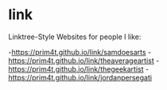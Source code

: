 # link
Linktree-Style Websites for people I like:

-https://prim4t.github.io/link/samdoesarts
-https://prim4t.github.io/link/theaverageartist
-https://prim4t.github.io/link/thegeekartist
-https://prim4t.github.io/link/jordanpersegati
